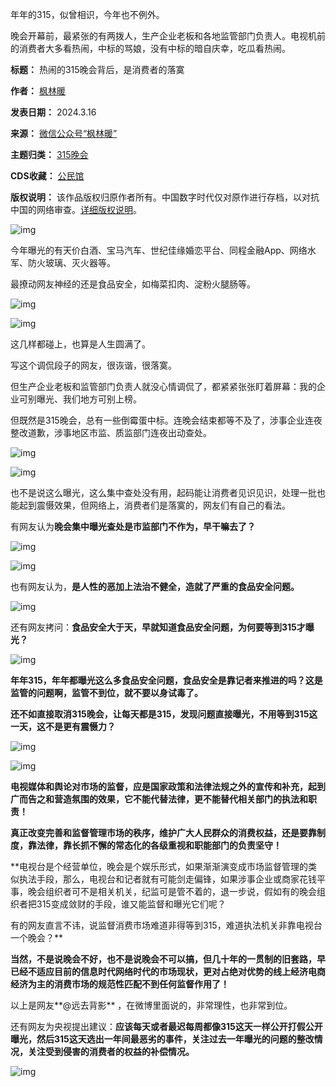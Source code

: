 年年的315，似曾相识，今年也不例外。


晚会开幕前，最紧张的有两拨人，生产企业老板和各地监管部门负责人。电视机前的消费者大多看热闹，中标的骂娘，没有中标的暗自庆幸，吃瓜看热闹。




**标题：** 热闹的315晚会背后，是消费者的落寞  

**作者：** [枫林暖](https://chinadigitaltimes.net/space/枫林暖)  

**发表日期：** 2024.3.16  

**来源：** [微信公众号“枫林暖”](https://web.archive.org/web/20240316172327/https://mp.weixin.qq.com/s/oluD4-aR4eI-gdB4oEepdw)  

**主题归类：** [315晚会](https://chinadigitaltimes.net/space/315晚会)  

**CDS收藏：** [公民馆](https://chinadigitaltimes.net/space/%E5%85%AC%E6%B0%91%E9%A6%86)  

**版权说明：** 该作品版权归原作者所有。中国数字时代仅对原作进行存档，以对抗中国的网络审查。[详细版权说明](https://chinadigitaltimes.net/chinese/copyright)。


![img](https://chinadigitaltimes.net/chinese/files/2024/03/post-705990-65f5d6122ccef.)


今年曝光的有天价白酒、宝马汽车、世纪佳缘婚恋平台、同程金融App、网络水军、防火玻璃、灭火器等。


最撩动网友神经的还是食品安全，如梅菜扣肉、淀粉火腿肠等。


![img](https://chinadigitaltimes.net/chinese/files/2024/03/post-705990-65f5d61249726.)


![img](https://chinadigitaltimes.net/chinese/files/2024/03/post-705990-65f5d612714a2.png)


这几样都碰上，也算是人生圆满了。


写这个调侃段子的网友，很诙谐，很落寞。


但生产企业老板和监管部门负责人就没心情调侃了，都紧紧张张盯着屏幕：我的企业可别曝光、我们地方可别上榜。


但既然是315晚会，总有一些倒霉蛋中标。连晚会结束都等不及了，涉事企业连夜整改道歉，涉事地区市监、质监部门连夜出动查处。


![img](https://chinadigitaltimes.net/chinese/files/2024/03/post-705990-65f5d6128ae7d.)


![img](https://chinadigitaltimes.net/chinese/files/2024/03/post-705990-65f5d612a79c0.)


也不是说这么曝光，这么集中查处没有用，起码能让消费者见识见识，处理一批也能起到震慑效果，但网络上，消费者们是落寞的，网友们有自己的看法。


有网友认为**晚会集中曝光查处是市监部门不作为，早干嘛去了？** 


![img](https://chinadigitaltimes.net/chinese/files/2024/03/post-705990-65f5d612cd156.)


![img](https://chinadigitaltimes.net/chinese/files/2024/03/post-705990-65f5d612eda3c.png)


也有网友认为，**是人性的恶加上法治不健全，造就了严重的食品安全问题。** 


![img](https://chinadigitaltimes.net/chinese/files/2024/03/post-705990-65f5d613170ab.)


还有网友拷问：**食品安全大于天，早就知道食品安全问题，为何要等到315才曝光？** 


![img](https://chinadigitaltimes.net/chinese/files/2024/03/post-705990-65f5d61330873.png)


**年年315，年年都曝光这么多食品安全问题，食品安全是靠记者来推进的吗？这是监管的问题啊，监管不到位，就不要以身试毒了。** 


**还不如直接取消315晚会，让每天都是315，发现问题直接曝光，不用等到315这一天，这不是更有震慑力？** 


![img](https://chinadigitaltimes.net/chinese/files/2024/03/post-705990-65f5d6134f9d9.)


![img](https://chinadigitaltimes.net/chinese/files/2024/03/post-705990-65f5d61368547.)


**电视媒体和舆论对市场的监督，应是国家政策和法律法规之外的宣传和补充，起到广而告之和营造氛围的效果，它不能代替法律，更不能替代相关部门的执法和职责！** 


**真正改变完善和监督管理市场的秩序，维护广大人民群众的消费权益，还是要靠制度，靠法律，靠长抓不懈的常态化的各级重视和职能部门的负责坚守！** 


**电视台是个经营单位，晚会是个娱乐形式，如果渐渐演变成市场监督管理的类似执法手段，那么，电视台和记者就有可能剑走偏锋，如果涉事企业或商家花钱平事，晚会组织者可不是相关机关，纪监可是管不着的，退一步说，假如有的晚会组织者把315变成敛财的手段，谁又能监督和曝光它们呢？  

有的网友直言不讳，说监督消费市场难道非得等到315，难道执法机关非靠电视台一个晚会？**


**当然，不是说晚会不好，也不是说晚会不可以搞，但几十年的一贯制的旧套路，早已经不适应目前的信息时代网络时代的市场现状，更对占绝对优势的线上经济电商经济为主的消费市场的规范性匹配不到任何监督作用了！** 


以上是网友**@远去背影** ，在微博里面说的，非常理性，也非常到位。


还有网友为央视提出建议：**应该每天或者最迟每周都像315这天一样公开打假公开曝光，然后315这天选出一年间最恶劣的事件，关注过去一年曝光的问题的整改情况，关注受到侵害的消费者的权益的补偿情况。** 


![img](https://chinadigitaltimes.net/chinese/files/2024/03/post-705990-65f5d6138b923.)

